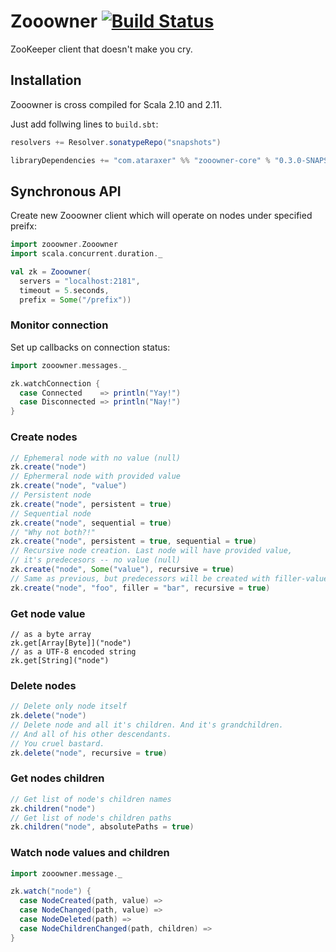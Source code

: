 # Zooowner [![Build Status](https://travis-ci.org/ataraxer/zooowner.svg?branch=master)](https://travis-ci.org/ataraxer/zooowner)

ZooKeeper client that doesn't make you cry.


## Installation

Zooowner is cross compiled for Scala 2.10 and 2.11.

Just add follwing lines to `build.sbt`:

```scala
resolvers += Resolver.sonatypeRepo("snapshots")

libraryDependencies += "com.ataraxer" %% "zooowner-core" % "0.3.0-SNAPSHOT"
```


## Synchronous API

Create new Zooowner client which will operate on nodes under specified preifx:

```scala
import zooowner.Zooowner
import scala.concurrent.duration._

val zk = Zooowner(
  servers = "localhost:2181",
  timeout = 5.seconds,
  prefix = Some("/prefix"))
```


### Monitor connection

Set up callbacks on connection status:

```scala
import zooowner.messages._

zk.watchConnection {
  case Connected    => println("Yay!")
  case Disconnected => println("Nay!")
}
```


### Create nodes

```scala
// Ephemeral node with no value (null)
zk.create("node")
// Ephermeral node with provided value
zk.create("node", "value")
// Persistent node
zk.create("node", persistent = true)
// Sequential node
zk.create("node", sequential = true)
// "Why not both?!"
zk.create("node", persistent = true, sequential = true)
// Recursive node creation. Last node will have provided value,
// it's predecesors -- no value (null)
zk.create("node", Some("value"), recursive = true)
// Same as previous, but predecessors will be created with filler-value
zk.create("node", "foo", filler = "bar", recursive = true)
```


### Get node value

```
// as a byte array
zk.get[Array[Byte]]("node")
// as a UTF-8 encoded string
zk.get[String]("node")
```


### Delete nodes

```scala
// Delete only node itself
zk.delete("node")
// Delete node and all it's children. And it's grandchildren.
// And all of his other descendants.
// You cruel bastard.
zk.delete("node", recursive = true)
```


### Get nodes children

```scala
// Get list of node's children names
zk.children("node")
// Get list of node's children paths
zk.children("node", absolutePaths = true)
```


### Watch node values and children

```scala
import zooowner.message._

zk.watch("node") {
  case NodeCreated(path, value) =>
  case NodeChanged(path, value) =>
  case NodeDeleted(path) =>
  case NodeChildrenChanged(path, children) =>
}
```

